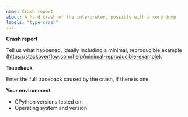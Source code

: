 ```yaml
---
name: Crash report
about: A hard crash of the interpreter, possibly with a core dump
labels: "type-crash"
---
```


<!--
  Do not submit this form if you encounter an exception being unexpectedly raised from a Python function.
  Most of the time, these should be filed as bugs, rather than crashes.

  The CPython interpreter is itself written in a different programming language, C.
  For CPython, a "crash" is when Python itself fails, leading to a traceback in the C stack.
-->

**Crash report**

Tell us what happened, ideally including a minimal, reproducible example (https://stackoverflow.com/help/minimal-reproducible-example).

**Traceback**

Enter the full traceback caused by the crash, if there is one.

**Your environment**

<!-- Include as many relevant details as possible about the environment you experienced the bug in -->

- CPython versions tested on:
- Operating system and version:

<!--
You can freely edit this text. Remove any lines you believe are unnecessary.
-->
